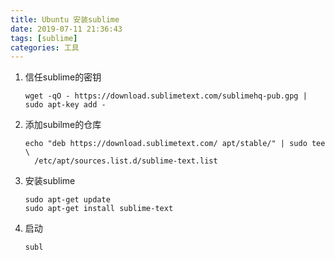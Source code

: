 ```yaml
---
title: Ubuntu 安装sublime
date: 2019-07-11 21:36:43
tags: [sublime]
categories: 工具
---
```


1. 信任sublime的密钥

   ```
   wget -qO - https://download.sublimetext.com/sublimehq-pub.gpg | sudo apt-key add -
   ```

2. 添加subilme的仓库

   ```
   echo "deb https://download.sublimetext.com/ apt/stable/" | sudo tee \
     /etc/apt/sources.list.d/sublime-text.list
   ```

3. 安装sublime

   ```
   sudo apt-get update
   sudo apt-get install sublime-text
   ```

4. 启动

   ```
   subl
   ```

   

